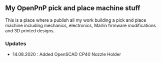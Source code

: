 ## My OpenPnP pick and place machine stuff

This is a place where a publish all my work building a pick and place machine including mechanics, electronics, Marlin firmware modifications and 3D printed designs.

### Updates

- 14.08.2020 : Added OpenSCAD CP40 Nozzle Holder
